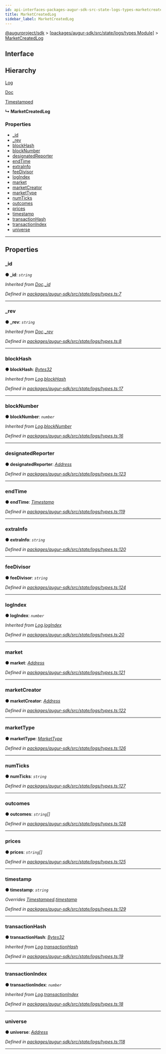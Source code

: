 ```yaml
---
id: api-interfaces-packages-augur-sdk-src-state-logs-types-marketcreatedlog
title: MarketCreatedLog
sidebar_label: MarketCreatedLog
---
```


[@augurproject/sdk](api-readme.md) > [[packages/augur-sdk/src/state/logs/types Module]](api-modules-packages-augur-sdk-src-state-logs-types-module.md) > [MarketCreatedLog](api-interfaces-packages-augur-sdk-src-state-logs-types-marketcreatedlog.md)

## Interface

## Hierarchy

 [Log](api-interfaces-packages-augur-sdk-src-state-logs-types-log.md)

 [Doc](api-interfaces-packages-augur-sdk-src-state-logs-types-doc.md)

 [Timestamped](api-interfaces-packages-augur-sdk-src-state-logs-types-timestamped.md)

**↳ MarketCreatedLog**

### Properties

* [_id](api-interfaces-packages-augur-sdk-src-state-logs-types-marketcreatedlog.md#_id)
* [_rev](api-interfaces-packages-augur-sdk-src-state-logs-types-marketcreatedlog.md#_rev)
* [blockHash](api-interfaces-packages-augur-sdk-src-state-logs-types-marketcreatedlog.md#blockhash)
* [blockNumber](api-interfaces-packages-augur-sdk-src-state-logs-types-marketcreatedlog.md#blocknumber)
* [designatedReporter](api-interfaces-packages-augur-sdk-src-state-logs-types-marketcreatedlog.md#designatedreporter)
* [endTime](api-interfaces-packages-augur-sdk-src-state-logs-types-marketcreatedlog.md#endtime)
* [extraInfo](api-interfaces-packages-augur-sdk-src-state-logs-types-marketcreatedlog.md#extrainfo)
* [feeDivisor](api-interfaces-packages-augur-sdk-src-state-logs-types-marketcreatedlog.md#feedivisor)
* [logIndex](api-interfaces-packages-augur-sdk-src-state-logs-types-marketcreatedlog.md#logindex)
* [market](api-interfaces-packages-augur-sdk-src-state-logs-types-marketcreatedlog.md#market)
* [marketCreator](api-interfaces-packages-augur-sdk-src-state-logs-types-marketcreatedlog.md#marketcreator)
* [marketType](api-interfaces-packages-augur-sdk-src-state-logs-types-marketcreatedlog.md#markettype)
* [numTicks](api-interfaces-packages-augur-sdk-src-state-logs-types-marketcreatedlog.md#numticks)
* [outcomes](api-interfaces-packages-augur-sdk-src-state-logs-types-marketcreatedlog.md#outcomes)
* [prices](api-interfaces-packages-augur-sdk-src-state-logs-types-marketcreatedlog.md#prices)
* [timestamp](api-interfaces-packages-augur-sdk-src-state-logs-types-marketcreatedlog.md#timestamp)
* [transactionHash](api-interfaces-packages-augur-sdk-src-state-logs-types-marketcreatedlog.md#transactionhash)
* [transactionIndex](api-interfaces-packages-augur-sdk-src-state-logs-types-marketcreatedlog.md#transactionindex)
* [universe](api-interfaces-packages-augur-sdk-src-state-logs-types-marketcreatedlog.md#universe)

---

## Properties

<a id="_id"></a>

###  _id

**● _id**: *`string`*

*Inherited from [Doc](api-interfaces-packages-augur-sdk-src-state-logs-types-doc.md).[_id](api-interfaces-packages-augur-sdk-src-state-logs-types-doc.md#_id)*

*Defined in [packages/augur-sdk/src/state/logs/types.ts:7](https://github.com/AugurProject/augur/blob/a689f5d0f9/packages/augur-sdk/src/state/logs/types.ts#L7)*

___
<a id="_rev"></a>

###  _rev

**● _rev**: *`string`*

*Inherited from [Doc](api-interfaces-packages-augur-sdk-src-state-logs-types-doc.md).[_rev](api-interfaces-packages-augur-sdk-src-state-logs-types-doc.md#_rev)*

*Defined in [packages/augur-sdk/src/state/logs/types.ts:8](https://github.com/AugurProject/augur/blob/a689f5d0f9/packages/augur-sdk/src/state/logs/types.ts#L8)*

___
<a id="blockhash"></a>

###  blockHash

**● blockHash**: *[Bytes32](api-modules-packages-augur-sdk-src-state-logs-types-module.md#bytes32)*

*Inherited from [Log](api-interfaces-packages-augur-sdk-src-state-logs-types-log.md).[blockHash](api-interfaces-packages-augur-sdk-src-state-logs-types-log.md#blockhash)*

*Defined in [packages/augur-sdk/src/state/logs/types.ts:17](https://github.com/AugurProject/augur/blob/a689f5d0f9/packages/augur-sdk/src/state/logs/types.ts#L17)*

___
<a id="blocknumber"></a>

###  blockNumber

**● blockNumber**: *`number`*

*Inherited from [Log](api-interfaces-packages-augur-sdk-src-state-logs-types-log.md).[blockNumber](api-interfaces-packages-augur-sdk-src-state-logs-types-log.md#blocknumber)*

*Defined in [packages/augur-sdk/src/state/logs/types.ts:16](https://github.com/AugurProject/augur/blob/a689f5d0f9/packages/augur-sdk/src/state/logs/types.ts#L16)*

___
<a id="designatedreporter"></a>

###  designatedReporter

**● designatedReporter**: *[Address](api-modules-packages-augur-sdk-src-state-logs-types-module.md#address)*

*Defined in [packages/augur-sdk/src/state/logs/types.ts:123](https://github.com/AugurProject/augur/blob/a689f5d0f9/packages/augur-sdk/src/state/logs/types.ts#L123)*

___
<a id="endtime"></a>

###  endTime

**● endTime**: *[Timestamp](api-modules-packages-augur-sdk-src-state-logs-types-module.md#timestamp)*

*Defined in [packages/augur-sdk/src/state/logs/types.ts:119](https://github.com/AugurProject/augur/blob/a689f5d0f9/packages/augur-sdk/src/state/logs/types.ts#L119)*

___
<a id="extrainfo"></a>

###  extraInfo

**● extraInfo**: *`string`*

*Defined in [packages/augur-sdk/src/state/logs/types.ts:120](https://github.com/AugurProject/augur/blob/a689f5d0f9/packages/augur-sdk/src/state/logs/types.ts#L120)*

___
<a id="feedivisor"></a>

###  feeDivisor

**● feeDivisor**: *`string`*

*Defined in [packages/augur-sdk/src/state/logs/types.ts:124](https://github.com/AugurProject/augur/blob/a689f5d0f9/packages/augur-sdk/src/state/logs/types.ts#L124)*

___
<a id="logindex"></a>

###  logIndex

**● logIndex**: *`number`*

*Inherited from [Log](api-interfaces-packages-augur-sdk-src-state-logs-types-log.md).[logIndex](api-interfaces-packages-augur-sdk-src-state-logs-types-log.md#logindex)*

*Defined in [packages/augur-sdk/src/state/logs/types.ts:20](https://github.com/AugurProject/augur/blob/a689f5d0f9/packages/augur-sdk/src/state/logs/types.ts#L20)*

___
<a id="market"></a>

###  market

**● market**: *[Address](api-modules-packages-augur-sdk-src-state-logs-types-module.md#address)*

*Defined in [packages/augur-sdk/src/state/logs/types.ts:121](https://github.com/AugurProject/augur/blob/a689f5d0f9/packages/augur-sdk/src/state/logs/types.ts#L121)*

___
<a id="marketcreator"></a>

###  marketCreator

**● marketCreator**: *[Address](api-modules-packages-augur-sdk-src-state-logs-types-module.md#address)*

*Defined in [packages/augur-sdk/src/state/logs/types.ts:122](https://github.com/AugurProject/augur/blob/a689f5d0f9/packages/augur-sdk/src/state/logs/types.ts#L122)*

___
<a id="markettype"></a>

###  marketType

**● marketType**: *[MarketType](api-enums-packages-augur-sdk-src-state-logs-types-markettype.md)*

*Defined in [packages/augur-sdk/src/state/logs/types.ts:126](https://github.com/AugurProject/augur/blob/a689f5d0f9/packages/augur-sdk/src/state/logs/types.ts#L126)*

___
<a id="numticks"></a>

###  numTicks

**● numTicks**: *`string`*

*Defined in [packages/augur-sdk/src/state/logs/types.ts:127](https://github.com/AugurProject/augur/blob/a689f5d0f9/packages/augur-sdk/src/state/logs/types.ts#L127)*

___
<a id="outcomes"></a>

###  outcomes

**● outcomes**: *`string`[]*

*Defined in [packages/augur-sdk/src/state/logs/types.ts:128](https://github.com/AugurProject/augur/blob/a689f5d0f9/packages/augur-sdk/src/state/logs/types.ts#L128)*

___
<a id="prices"></a>

###  prices

**● prices**: *`string`[]*

*Defined in [packages/augur-sdk/src/state/logs/types.ts:125](https://github.com/AugurProject/augur/blob/a689f5d0f9/packages/augur-sdk/src/state/logs/types.ts#L125)*

___
<a id="timestamp"></a>

###  timestamp

**● timestamp**: *`string`*

*Overrides [Timestamped](api-interfaces-packages-augur-sdk-src-state-logs-types-timestamped.md).[timestamp](api-interfaces-packages-augur-sdk-src-state-logs-types-timestamped.md#timestamp)*

*Defined in [packages/augur-sdk/src/state/logs/types.ts:129](https://github.com/AugurProject/augur/blob/a689f5d0f9/packages/augur-sdk/src/state/logs/types.ts#L129)*

___
<a id="transactionhash"></a>

###  transactionHash

**● transactionHash**: *[Bytes32](api-modules-packages-augur-sdk-src-state-logs-types-module.md#bytes32)*

*Inherited from [Log](api-interfaces-packages-augur-sdk-src-state-logs-types-log.md).[transactionHash](api-interfaces-packages-augur-sdk-src-state-logs-types-log.md#transactionhash)*

*Defined in [packages/augur-sdk/src/state/logs/types.ts:19](https://github.com/AugurProject/augur/blob/a689f5d0f9/packages/augur-sdk/src/state/logs/types.ts#L19)*

___
<a id="transactionindex"></a>

###  transactionIndex

**● transactionIndex**: *`number`*

*Inherited from [Log](api-interfaces-packages-augur-sdk-src-state-logs-types-log.md).[transactionIndex](api-interfaces-packages-augur-sdk-src-state-logs-types-log.md#transactionindex)*

*Defined in [packages/augur-sdk/src/state/logs/types.ts:18](https://github.com/AugurProject/augur/blob/a689f5d0f9/packages/augur-sdk/src/state/logs/types.ts#L18)*

___
<a id="universe"></a>

###  universe

**● universe**: *[Address](api-modules-packages-augur-sdk-src-state-logs-types-module.md#address)*

*Defined in [packages/augur-sdk/src/state/logs/types.ts:118](https://github.com/AugurProject/augur/blob/a689f5d0f9/packages/augur-sdk/src/state/logs/types.ts#L118)*

___


